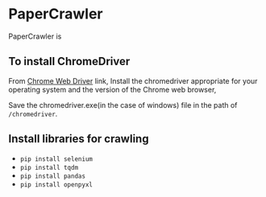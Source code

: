 # PaperCrawler
PaperCrawler is 

## To install ChromeDriver

From [Chrome Web Driver](https://chromedriver.chromium.org/) link, Install the chromedriver appropriate for your operating system and the version of the Chrome web browser,

Save the chromedriver.exe(in the case of windows) file in the path of `/chromedriver`.

## Install libraries for crawling

* `pip install selenium`
* `pip install tqdm`
* `pip install pandas`
* `pip install openpyxl`
